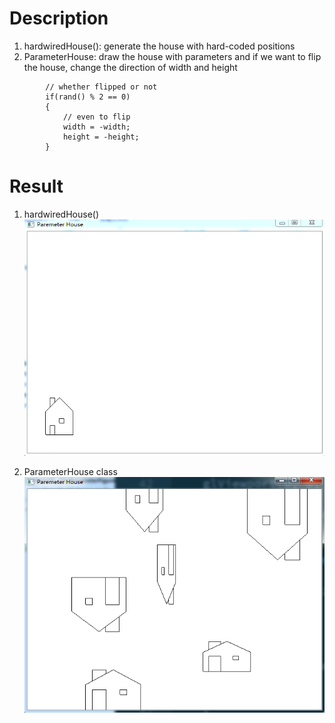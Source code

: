 # Description
1. hardwiredHouse(): generate the house with hard-coded positions
2. ParameterHouse: draw the house with parameters and if we want to flip the house, change the direction of width and height
```
        // whether flipped or not
        if(rand() % 2 == 0)
        {
            // even to flip
            width = -width;
            height = -height;
        }
```
# Result
1. hardwiredHouse()
![the result of hard-coded](./figs/hard-coded.PNG)

2. ParameterHouse class
![the result of ParameterHouse](./figs/parameter.PNG)
